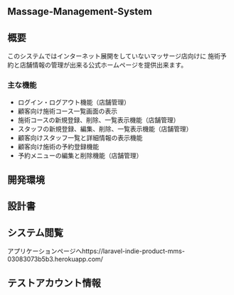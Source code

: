 ## Massage-Management-System

## 概要
このシステムではインターネット展開をしていないマッサージ店向けに
施術予約と店舗情報の管理が出来る公式ホームページを提供出来ます。

### 主な機能
* ログイン・ログアウト機能（店舗管理）
* 顧客向け施術コース一覧画面の表示
* 施術コースの新規登録、削除、一覧表示機能（店舗管理）
* スタッフの新規登録、編集、削除、一覧表示機能（店舗管理）
* 顧客向けスタッフ一覧と詳細情報の表示機能
* 顧客向け施術の予約登録機能
* 予約メニューの編集と削除機能（店舗管理）

## 開発環境



## 設計書



## システム閲覧

アプリケーションページへhttps://laravel-indie-product-mms-03083073b5b3.herokuapp.com/

## テストアカウント情報
